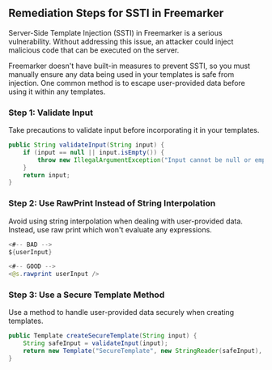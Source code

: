 

## Remediation Steps for SSTI in Freemarker
Server-Side Template Injection (SSTI) in Freemarker is a serious vulnerability. Without addressing this issue, an attacker could inject malicious code that can be executed on the server.

Freemarker doesn't have built-in measures to prevent SSTI, so you must manually ensure any data being used in your templates is safe from injection. One common method is to escape user-provided data before using it within any templates. 

### Step 1: Validate Input
Take precautions to validate input before incorporating it in your templates.

```java
public String validateInput(String input) {
    if (input == null || input.isEmpty()) {
        throw new IllegalArgumentException("Input cannot be null or empty!");
    }
    return input;
}
```
### Step 2: Use RawPrint Instead of String Interpolation
Avoid using string interpolation when dealing with user-provided data. Instead, use raw print which won't evaluate any expressions.

```java
<#-- BAD -->
${userInput}

<#-- GOOD -->
<@s.rawprint userInput />
```
### Step 3: Use a Secure Template Method
Use a method to handle user-provided data securely when creating templates.

```java
public Template createSecureTemplate(String input) {
    String safeInput = validateInput(input);
    return new Template("SecureTemplate", new StringReader(safeInput), configuration);
}
```

